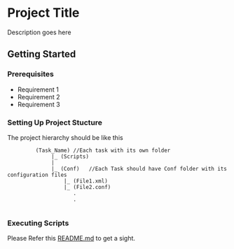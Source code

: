 # Project Title
Description goes here
## Getting Started
### Prerequisites
* Requirement 1
* Requirement 2
* Requirement 3
### Setting Up Project Stucture
The project hierarchy should be like this
```
         (Task_Name) //Each task with its own folder   
              |_ (Scripts)
              |
              |_ (Conf)   //Each Task should have Conf folder with its configuration files           
                  |_ (File1.xml)
                  |_ (File2.conf)
                     .
                     .
      
```
### Executing Scripts
Please Refer this [README.md](https://github.com/asfar95/new-repository/blob/master/Task1/README.md) to get a sight.

  

